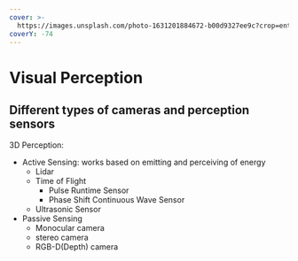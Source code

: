 ```yaml
---
cover: >-
  https://images.unsplash.com/photo-1631201884672-b00d9327ee9c?crop=entropy&cs=tinysrgb&fm=jpg&ixid=MnwxOTcwMjR8MHwxfHNlYXJjaHwyfHxsb3ZlJTIwZGVhdGglMjByb2JvdHN8ZW58MHx8fHwxNjc0NTU2NTYy&ixlib=rb-4.0.3&q=80
coverY: -74
---
```


# Visual Perception

## Different types of cameras and perception sensors

3D Perception:

* Active Sensing: works based on emitting and perceiving of energy
  * Lidar
  * Time of Flight
    * Pulse Runtime Sensor
    * Phase Shift Continuous Wave Sensor
  * Ultrasonic Sensor
* Passive Sensing
  * Monocular camera
  * stereo camera
  * RGB-D(Depth) camera
